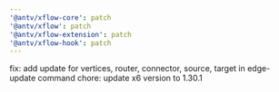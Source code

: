 ```yaml
---
'@antv/xflow-core': patch
'@antv/xflow': patch
'@antv/xflow-extension': patch
'@antv/xflow-hook': patch
---
```


fix: add update for vertices, router, connector, source, target in edge-update command chore: update x6 version to 1.30.1
